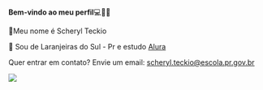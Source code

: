 **Bem-vindo ao meu perfil**💻📌😉

📌Meu nome é Scheryl Teckio

📍 Sou de Laranjeiras do Sul - Pr e estudo [Alura](https://www.alura.com.br/)

Quer entrar em contato? Envie um email:  scheryl.teckio@escola.pr.gov.br

![](https://media.tenor.com/z12Uv7PJEmgAAAAM/milk-and-mocha-heart.gif)


